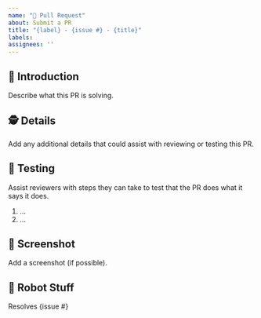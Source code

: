 ```yaml
---
name: "🌱 Pull Request"
about: Submit a PR
title: "{label} - {issue #} - {title}"
labels:
assignees: ''
---
```


## 👋 Introduction

Describe what this PR is solving.

## 🕵️ Details

Add any additional details that could assist with reviewing or testing this PR.

## 🧪 Testing

Assist reviewers with steps they can take to test that the PR does what it says it does.

1. ...
2. ...

## 📸 Screenshot

Add a screenshot (if possible).


## 🤖 Robot Stuff

Resolves {issue #}
